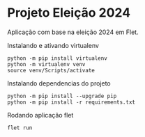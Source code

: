 # Projeto Eleição 2024

Aplicação com base na eleição 2024 em Flet.

Instalando e ativando virtualenv

```
python -m pip install virtualenv
python -m virtualenv venv
source venv/Scripts/activate
```

Instalando dependencias do projeto

```
python -m pip install --upgrade pip
python -m pip install -r requirements.txt
```

Rodando aplicação flet

```
flet run 
```